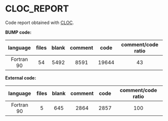 # CLOC_REPORT

Code report obtained with [CLOC](https://github.com/AlDanial/cloc).

**BUMP code:** 

| language | files | blank | comment | code | comment/code ratio |
|:--------:|:--------:|:--------:|:--------:|:--------:|:--------:|
| Fortran 90 | 54 | 5492 | 8591 | 19644 | 43 |

**External code:** 

| language | files | blank | comment | code | comment/code ratio |
|:--------:|:--------:|:--------:|:--------:|:--------:|:--------:|
| Fortran 90 | 5 | 645 | 2864 | 2857 | 100 |

